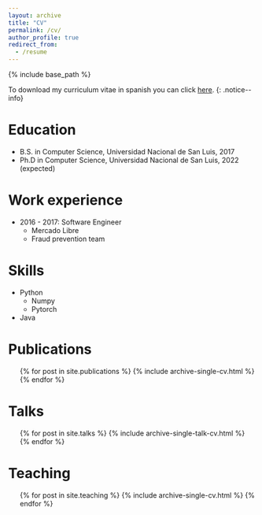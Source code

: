 ```yaml
---
layout: archive
title: "CV"
permalink: /cv/
author_profile: true
redirect_from:
  - /resume
---
```


{% include base_path %}

To download my curriculum vitae in spanish you can click [here](../files/spanish_cv.pdf).
{: .notice--info}

Education
======
* B.S. in Computer Science, Universidad Nacional de San Luis, 2017
* Ph.D in Computer Science, Universidad Nacional de San Luis, 2022 (expected)

Work experience
======
* 2016 - 2017: Software Engineer
  * Mercado Libre
  * Fraud prevention team
  
Skills
======
* Python
  * Numpy
  * Pytorch
* Java

Publications
======
  <ul>{% for post in site.publications %}
    {% include archive-single-cv.html %}
  {% endfor %}</ul>
  
Talks
======
  <ul>{% for post in site.talks %}
    {% include archive-single-talk-cv.html %}
  {% endfor %}</ul>
  
Teaching
======
  <ul>{% for post in site.teaching %}
    {% include archive-single-cv.html %}
  {% endfor %}</ul>
  
